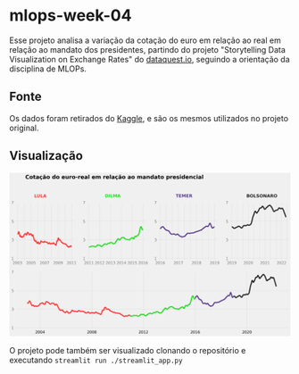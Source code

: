# mlops-week-04
Esse projeto analisa a variação da cotação do euro em relação ao real em relação ao mandato dos presidentes, partindo do projeto "Storytelling Data Visualization on Exchange Rates" do [dataquest.io](http://dataquest.io/), seguindo a orientação da disciplina de MLOPs.

## Fonte
Os dados foram retirados do [Kaggle](https://www.kaggle.com/datasets/lsind18/euro-exchange-daily-rates-19992020), e são os mesmos utilizados no projeto original.

## Visualização

![Gráfico](./chart.png)

O projeto pode também ser visualizado clonando o repositório e executando ```streamlit run ./streamlit_app.py```